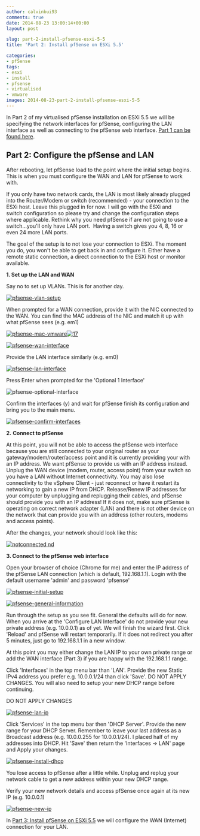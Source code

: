 ```yaml
---
author: calvinbui93
comments: true
date: 2014-08-23 13:00:14+00:00
layout: post

slug: part-2-install-pfsense-esxi-5-5
title: 'Part 2: Install pfSense on ESXi 5.5'

categories:
- pfSense
tags:
- esxi
- install
- pfsense
- virtualised
- vmware
images: 2014-08-23-part-2-install-pfsense-esxi-5-5
---
```


In Part 2 of my virtualised pfSense installation on ESXi 5.5 we will be specifying the network interfaces for pfSense, configuring the LAN interface as well as connecting to the pfSense web interface. [Part 1 can be found here](https://calvin.me/part-1-install-pfsense-on-esxi-5-5/).

<!-- more -->


## Part 2: Configure the pfSense and LAN


After rebooting, let pfSense load to the point where the initial setup begins. This is when you must configure the WAN and LAN for pfSense to work with.

If you only have two network cards, the LAN is most likely already plugged into the Router/Modem or switch (recommended) - your connection to the ESXi host. Leave this plugged in for now. I will go with the ESXi and switch configuration so please try and change the configuration steps where applicable. Rethink why you need pfSense if are not going to use a switch...you'll only have LAN port.  Having a switch gives you 4, 8, 16 or even 24 more LAN ports.

The goal of the setup is to not lose your connection to ESXi. The moment you do, you won't be able to get back in and configure it. Either have a remote static connection, a direct connection to the ESXi host or monitor available.

**1. Set up the LAN and WAN**

Say no to set up VLANs. This is for another day.

[![pfsense-vlan-setup](http://calvinbuiblog.files.wordpress.com/2014/08/18.png)](http://calvinbuiblog.files.wordpress.com/2014/08/18.png)

When prompted for a WAN connection, provide it with the NIC connected to the WAN. You can find the MAC address of the NIC and match it up with what pfSense sees (e.g. em1)

[![pfsense-mac-vmware](http://calvinbuiblog.files.wordpress.com/2014/08/16.png)](http://calvinbuiblog.files.wordpress.com/2014/08/16.png)[![17](http://calvinbuiblog.files.wordpress.com/2014/08/17.png)](http://calvinbuiblog.files.wordpress.com/2014/08/17.png)

[![pfsense-wan-interface](http://calvinbuiblog.files.wordpress.com/2014/08/21.png)](http://calvinbuiblog.files.wordpress.com/2014/08/21.png)

Provide the LAN interface similarly (e.g. em0)

[![pfsense-lan-interface](http://calvinbuiblog.files.wordpress.com/2014/08/19.png)](http://calvinbuiblog.files.wordpress.com/2014/08/19.png)

Press Enter when prompted for the 'Optional 1 Interface'

![pfsense-optional-interface](http://calvinbuiblog.files.wordpress.com/2014/08/20.png)

Confirm the interfaces (y) and wait for pfSense finish its configuration and bring you to the main menu.

[![pfsense-confirm-interfaces](http://calvinbuiblog.files.wordpress.com/2014/08/esxi_pfs_4_13a.png)](http://calvinbuiblog.files.wordpress.com/2014/08/esxi_pfs_4_13a.png)

**2.** **Connect to pfSense**

At this point, you will not be able to access the pfSense web interface because you are still connected to your original router as your gateway/modem/router/access point and it is currently providing your with an IP address. We want pfSense to provide us with an IP address instead. Unplug the WAN device (modem, router, access point) from your switch so you have a LAN without Internet connectivity. You may also lose connectivity to the vSphere Client - just reconnect or have it restart its networking to gain a new IP from DHCP. Release/Renew IP addresses for your computer by unplugging and replugging their cables, and pfSense should provide you with an IP address! If it does not, make sure pfSense is operating on correct network adapter (LAN) and there is not other device on the network that can provide you with an address (other routers, modems and access points).

After the changes, your network should look like this:

[![notconnected nd](http://calvinbuiblog.files.wordpress.com/2014/08/notconnected-nd.png)](http://calvinbuiblog.files.wordpress.com/2014/08/notconnected-nd.png)

**3. Connect to the pfSense web interface**

Open your browser of choice (Chrome for me) and enter the IP address of the pfSense LAN connection (which is default, 192.168.1.1). Login with the default username 'admin' and password 'pfsense'

[![pfsense-initial-setup](http://calvinbuiblog.files.wordpress.com/2014/08/33.png)](http://calvinbuiblog.files.wordpress.com/2014/08/33.png)

[![pfsense-general-information](http://calvinbuiblog.files.wordpress.com/2014/08/32.png)](http://calvinbuiblog.files.wordpress.com/2014/08/32.png)

Run through the setup as you see fit. General the defaults will do for now. When you arrive at the 'Configure LAN Interface' do not provide your new private address (e.g. 10.0.0.1) as of yet. We will finish the wizard first. Click 'Reload' and pfSense will restart temporarily. If it does not redirect you after 5 minutes, just go to 192.168.1.1 in a new window.

At this point you may either change the LAN IP to your own private range or add the WAN interface (Part 3) if you are happy with the 192.168.1.1 range.

Click 'Interfaces' in the top menu bar than 'LAN'. Provide the new Static IPv4 address you prefer e.g. 10.0.0.1/24 than click 'Save'. DO NOT APPLY CHANGES. You will also need to setup your new DHCP range before continuing.


DO NOT APPLY CHANGES


[![pfsense-lan-ip](http://calvinbuiblog.files.wordpress.com/2014/08/31.png)](http://calvinbuiblog.files.wordpress.com/2014/08/31.png)

Click 'Services' in the top menu bar then 'DHCP Server'. Provide the new range for your DHCP Server. Remember to leave your last address as a Broadcast address (e.g. 10.0.0.255 for 10.0.0.1/24). I placed half of my addresses into DHCP. Hit 'Save' then return the 'Interfaces -> LAN' page and Apply your changes.

[![pfsense-install-dhcp](http://calvinbuiblog.files.wordpress.com/2014/08/30.png)](http://calvinbuiblog.files.wordpress.com/2014/08/30.png)

You lose access to pfSense after a little while. Unplug and replug your network cable to get a new address within your new DHCP range.

Verify your new network details and access pfSense once again at its new IP (e.g. 10.0.0.1)

[![pfsense-new-ip](http://calvinbuiblog.files.wordpress.com/2014/08/29.png)](http://calvinbuiblog.files.wordpress.com/2014/08/29.png)

In [Part 3: Install pfSense on ESXi 5.5](https://calvin.me/part-3-install-pfsense-esxi-5-5/) we will configure the WAN (Internet) connection for your LAN.
